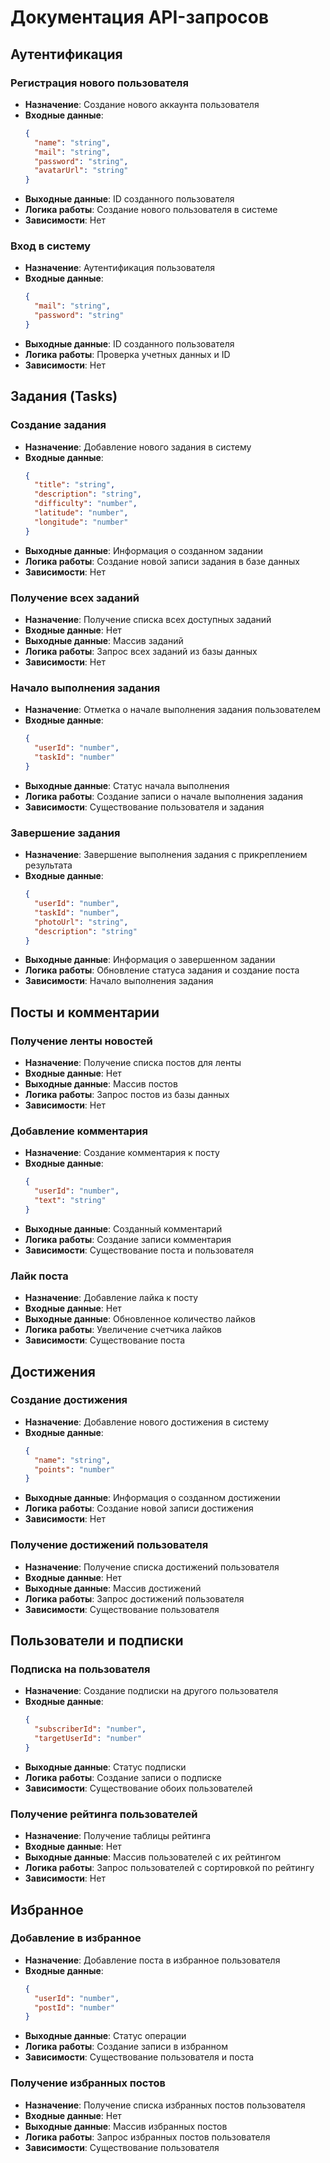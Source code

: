# Документация API-запросов

## Аутентификация

### Регистрация нового пользователя
- **Назначение**: Создание нового аккаунта пользователя
- **Входные данные**:
  ```json
  {
    "name": "string",
    "mail": "string",
    "password": "string",
    "avatarUrl": "string"
  }
  ```
- **Выходные данные**: ID созданного пользователя
- **Логика работы**: Создание нового пользователя в системе
- **Зависимости**: Нет

### Вход в систему
- **Назначение**: Аутентификация пользователя
- **Входные данные**:
  ```json
  {
    "mail": "string",
    "password": "string"
  }
  ```
- **Выходные данные**: ID созданного пользователя
- **Логика работы**: Проверка учетных данных и ID
- **Зависимости**: Нет

## Задания (Tasks)

### Создание задания
- **Назначение**: Добавление нового задания в систему
- **Входные данные**:
  ```json
  {
    "title": "string",
    "description": "string",
    "difficulty": "number",
    "latitude": "number",
    "longitude": "number"
  }
  ```
- **Выходные данные**: Информация о созданном задании
- **Логика работы**: Создание новой записи задания в базе данных
- **Зависимости**: Нет

### Получение всех заданий
- **Назначение**: Получение списка всех доступных заданий
- **Входные данные**: Нет
- **Выходные данные**: Массив заданий
- **Логика работы**: Запрос всех заданий из базы данных
- **Зависимости**: Нет

### Начало выполнения задания
- **Назначение**: Отметка о начале выполнения задания пользователем
- **Входные данные**:
  ```json
  {
    "userId": "number",
    "taskId": "number"
  }
  ```
- **Выходные данные**: Статус начала выполнения
- **Логика работы**: Создание записи о начале выполнения задания
- **Зависимости**: Существование пользователя и задания

### Завершение задания
- **Назначение**: Завершение выполнения задания с прикреплением результата
- **Входные данные**:
  ```json
  {
    "userId": "number",
    "taskId": "number",
    "photoUrl": "string",
    "description": "string"
  }
  ```
- **Выходные данные**: Информация о завершенном задании
- **Логика работы**: Обновление статуса задания и создание поста
- **Зависимости**: Начало выполнения задания

## Посты и комментарии

### Получение ленты новостей
- **Назначение**: Получение списка постов для ленты
- **Входные данные**: Нет
- **Выходные данные**: Массив постов
- **Логика работы**: Запрос постов из базы данных
- **Зависимости**: Нет

### Добавление комментария
- **Назначение**: Создание комментария к посту
- **Входные данные**:
  ```json
  {
    "userId": "number",
    "text": "string"
  }
  ```
- **Выходные данные**: Созданный комментарий
- **Логика работы**: Создание записи комментария
- **Зависимости**: Существование поста и пользователя

### Лайк поста
- **Назначение**: Добавление лайка к посту
- **Входные данные**: Нет
- **Выходные данные**: Обновленное количество лайков
- **Логика работы**: Увеличение счетчика лайков
- **Зависимости**: Существование поста

## Достижения

### Создание достижения
- **Назначение**: Добавление нового достижения в систему
- **Входные данные**:
  ```json
  {
    "name": "string",
    "points": "number"
  }
  ```
- **Выходные данные**: Информация о созданном достижении
- **Логика работы**: Создание новой записи достижения
- **Зависимости**: Нет

### Получение достижений пользователя
- **Назначение**: Получение списка достижений пользователя
- **Входные данные**: Нет
- **Выходные данные**: Массив достижений
- **Логика работы**: Запрос достижений пользователя
- **Зависимости**: Существование пользователя

## Пользователи и подписки

### Подписка на пользователя
- **Назначение**: Создание подписки на другого пользователя
- **Входные данные**:
  ```json
  {
    "subscriberId": "number",
    "targetUserId": "number"
  }
  ```
- **Выходные данные**: Статус подписки
- **Логика работы**: Создание записи о подписке
- **Зависимости**: Существование обоих пользователей

### Получение рейтинга пользователей
- **Назначение**: Получение таблицы рейтинга
- **Входные данные**: Нет
- **Выходные данные**: Массив пользователей с их рейтингом
- **Логика работы**: Запрос пользователей с сортировкой по рейтингу
- **Зависимости**: Нет

## Избранное

### Добавление в избранное
- **Назначение**: Добавление поста в избранное пользователя
- **Входные данные**:
  ```json
  {
    "userId": "number",
    "postId": "number"
  }
  ```
- **Выходные данные**: Статус операции
- **Логика работы**: Создание записи в избранном
- **Зависимости**: Существование пользователя и поста

### Получение избранных постов
- **Назначение**: Получение списка избранных постов пользователя
- **Входные данные**: Нет
- **Выходные данные**: Массив избранных постов
- **Логика работы**: Запрос избранных постов пользователя
- **Зависимости**: Существование пользователя 